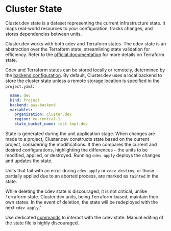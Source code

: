 # Cluster State

Cluster.dev state is a dataset representing the current infrastructure state. It maps real-world resources to your configuration, tracks changes, and stores dependencies between units.

Cluster.dev works with both cdev and Terraform states. The cdev state is an abstraction over the Terraform state, streamlining state validation for efficiency. Refer to the [official documentation](https://www.terraform.io/docs/language/state/index.html) for more details on Terraform state.

Cdev and Terraform states can be stored locally or remotely, determined by the [backend configuration](https://docs.cluster.dev/structure-backend/). By default, Cluster.dev uses a local backend to store the cluster state unless a remote storage location is specified in the `project.yaml`:

```yaml
  name: dev
  kind: Project
  backend: aws-backend
  variables:
    organization: cluster.dev
    region: eu-central-1
    state_bucket_name: test-tmpl-dev
```

State is generated during the unit application stage. When changes are made to a project, Cluster.dev constructs state based on the current project, considering the modifications. It then compares the current and desired configurations, highlighting the differences – the units to be modified, applied, or destroyed. Running `cdev apply` deploys the changes and updates the state.

Units that fail with an error during `cdev apply` or `cdev destroy`, or those partially applied due to an aborted process, are marked as `tainted` in the state.

While deleting the cdev state is discouraged, it is not critical, unlike Terraform state. Cluster.dev units, being Terraform-based, maintain their own states. In the event of deletion, the state will be redeployed with the next `cdev apply`."

Use dedicated [commands](https://docs.cluster.dev/cli-commands/#state) to interact with the cdev state. Manual editing of the state file is highly discouraged.

